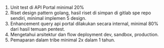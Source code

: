 1. Unit test di API Portal minimal 20%
2. Riset design pattern golang, hasil riset di simpan di gitlab spe repo sendiri, minimal implemen 5 design.
3. Enhancement query api portal dilakukan secara internal, minimal 80% dari hasil temuan pentest.
4. Mengetahui arsitektur dan flow deployment dev, sandbox, production.
5. Pemaparan dalam tribe minimal 2x dalam 1 tahun.